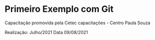 # Primeiro Exemplo com Git
Capacitação promovida pela Cetec capacitações - Centro Paula Souza

Realização: Julho/2021
Data 09/08/2021
